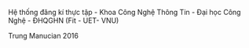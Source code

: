 Hệ thống đăng kí thực tập - Khoa Công Nghệ Thông Tin - Đại học Công Nghệ - ĐHQGHN 
(Fit - UET- VNU)

Trung Manucian 2016